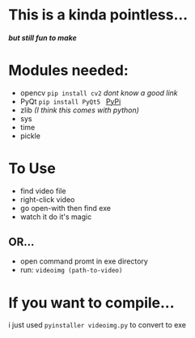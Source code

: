 # This is a kinda pointless...
##### but still fun to make 
# Modules needed:
* opencv ``pip install cv2`` _dont know a good link_
* PyQt ``pip install PyQt5 `` [PyPi](https://pypi.org/project/PyQt5/)
* zlib _(I think this comes with python)_
* sys
* time
* pickle

# To Use
* find video file
* right-click video
* go open-with then find exe
* watch it do it's magic
## OR...
* open command promt in exe directory
* run: ``videoimg (path-to-video)``
# If you want to compile...
i just used ``pyinstaller videoimg.py`` to convert to exe